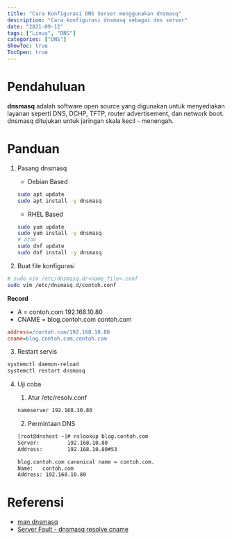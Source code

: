 ```yaml
---
title: "Cara Konfigurasi DNS Server menggunakan dnsmasq"
description: "Cara konfigurasi dnsmasq sebagai dns server"
date: "2021-09-12"
tags: ["Linux", "DNS"]
categories: ["DNS"]
ShowToc: true
TocOpen: true
---
```


# Pendahuluan
**dnsmasq** adalah software open source yang digunakan untuk menyediakan layanan seperti DNS, DCHP, TFTP, router advertisement, dan network boot. dnsmasq ditujukan untuk jaringan skala kecil - menengah.

# Panduan
1. Pasang dnsmasq
    - Debian Based
    ```bash
    sudo apt update
    sudo apt install -y dnsmasq
    ```

    - RHEL Based
    ```bash
    sudo yum update
    sudo yum install -y dnsmasq
    # atau
    sudo dnf update
    sudo dnf install -y dnsmasq
    ```

2. Buat file konfigurasi
```bash
# sudo vim /etc/dnsmasq.d/<name_file>.conf
sudo vim /etc/dnsmasq.d/contoh.conf
```

**Record**
- A = contoh.com 192.168.10.80
- CNAME = blog.contoh.com contoh.com
```ini
address=/contoh.com/192.168.10.80
cname=blog.contoh.com,contoh.com
```

3. Restart servis
```bash
systemctl daemon-reload
systemctl restart dnsmasq
```

4. Uji coba
    1. Atur /etc/resolv.conf
    ```bash
    nameserver 192.168.10.80
    ```

    2. Permintaan DNS
    ```bash
    [root@dnshost ~]# nslookup blog.contoh.com
    Server:         192.168.10.80
    Address:        192.168.10.80#53
    
    blog.contoh.com canonical name = contoh.com.
    Name:   contoh.com
    Address: 192.168.10.80
    ```

# Referensi
- [man dnsmasq](https://linux.die.net/man/8/dnsmasq)
- [Server Fault - dnsmasq resolve cname](https://serverfault.com/questions/789530/resolve-a-domain-name-to-cname-alias-locally-using-dnsmasq/947713)